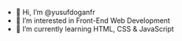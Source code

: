 - 👋 Hi, I’m @yusufdoganfr
- 👀 I’m interested in Front-End Web Development
- 🌱 I’m currently learning HTML, CSS & JavaScript

<!---
yusufdoganfr/yusufdoganfr is a ✨ special ✨ repository because its `README.md` (this file) appears on your GitHub profile.
You can click the Preview link to take a look at your changes.
--->
